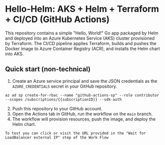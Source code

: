 # Hello-Helm: AKS + Helm + Terraform + CI/CD (GitHub Actions)

This repository contains a simple "Hello, World!" Go app packaged by Helm and deployed into an Azure Kubernetes Service (AKS) cluster provisioned by Terraform. The CI/CD pipeline applies Terraform, builds and pushes the Docker image to Azure Container Registry (ACR), and installs the Helm chart into AKS.

## Quick start (non-technical)

1. Create an Azure service principal and save the JSON credentials as the `AZURE_CREDENTIALS` secret in your GitHub repository.
```
az ad sp create-for-rbac --name "github-actions-sp" --role contributor --scopes /subscriptions/{{subscriptionID}} --sdk-auth
```
2. Push this repository to your GitHub account.
3. Open the Actions tab in GitHub, run the workflow on the `main` branch.
4. The workflow will provision resources, push the image, and deploy the Helm chart.
```
To test you can click or visit the URL provided in the "Wait for LoadBalancer external IP" step of the Work Flow
